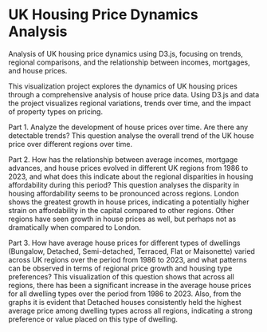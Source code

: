 # UK Housing Price Dynamics Analysis
Analysis of UK housing price dynamics using D3.js, focusing on trends, regional comparisons, and the relationship between incomes, mortgages, and house prices.

This visualization project explores the dynamics of UK housing 
prices through a comprehensive analysis of house price data.  Using 
D3.js and data the project visualizes regional variations, trends over 
time, and the impact of property types on pricing.  

Part 1. Analyze the development of house prices over time. Are 
there any detectable trends? 
This question analyse the overall trend of the UK house price over 
different regions over time. 

Part 2. How has the relationship between average incomes, 
mortgage advances, and house prices evolved in different UK 
regions from 1986 to 2023, and what does this indicate about 
the regional disparities in housing affordability during this 
period? 
This question analyses the disparity in housing affordability seems 
to be pronounced across regions. London shows the greatest 
growth in house prices, indicating a potentially higher strain on 
affordability in the capital compared to other regions. Other 
regions have seen growth in house prices as well, but perhaps not 
as dramatically when compared to London. 

Part 3. How have average house prices for different types of 
dwellings (Bungalow, Detached, Semi-detached, Terraced, Flat 
or Maisonette) varied across UK regions over the period from 
1986 to 2023, and what patterns can be observed in terms of 
regional price growth and housing type preferences? 
This visualization of this question shows that across all regions, 
there has been a significant increase in the average house prices 
for all dwelling types over the period from 1986 to 2023. Also, 
from the graphs it is evident that Detached houses consistently 
held the highest average price among dwelling types across all 
regions, indicating a strong preference or value placed on this type 
of dwelling.
